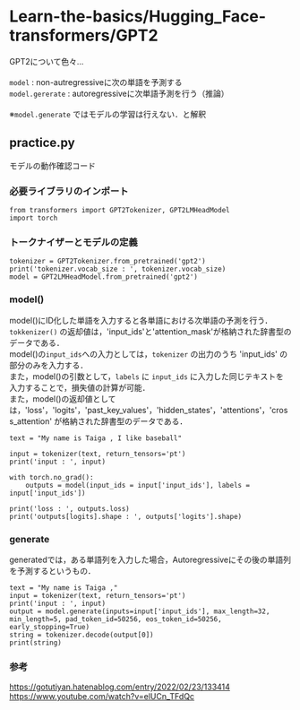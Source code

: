 # Learn-the-basics/Hugging_Face-transformers/GPT2
GPT2について色々...<br>
<br>
`model` : non-autregressiveに次の単語を予測する<br>
`model.gererate` : autoregressiveに次単語予測を行う（推論）<br>
<br>
※`model.generate` ではモデルの学習は行えない．と解釈<br>


## practice.py
モデルの動作確認コード
### 必要ライブラリのインポート
```
from transformers import GPT2Tokenizer, GPT2LMHeadModel
import torch
```
### トークナイザーとモデルの定義
```
tokenizer = GPT2Tokenizer.from_pretrained('gpt2')
print('tokenizer.vocab_size : ', tokenizer.vocab_size)
model = GPT2LMHeadModel.from_pretrained('gpt2')
```
### model()
model()にID化した単語を入力すると各単語における次単語の予測を行う．<br>
```tokkenizer()``` の返却値は，'input_ids'と'attention_mask'が格納された辞書型のデータである．<br>
model()の```input_ids```への入力としては，`tokenizer` の出力のうち 'input_ids' の部分のみを入力する．<br>
また，model()の引数として，```labels``` に ```input_ids``` に入力した同じテキストを入力することで，損失値の計算が可能．<br>
また，model()の返却値としては，'loss'，'logits'，'past_key_values'，'hidden_states'，'attentions'，'cross_attention' が格納された辞書型のデータである．

```
text = "My name is Taiga , I like baseball"

input = tokenizer(text, return_tensors='pt')
print('input : ', input)

with torch.no_grad():
    outputs = model(input_ids = input['input_ids'], labels = input['input_ids'])

print('loss : ', outputs.loss)
print('outputs[logits].shape : ', outputs['logits'].shape)
```

### generate
generatedでは，ある単語列を入力した場合，Autoregressiveにその後の単語列を予測するというもの．
```
text = "My name is Taiga ,"
input = tokenizer(text, return_tensors='pt')
print('input : ', input)
output = model.generate(inputs=input['input_ids'], max_length=32, min_length=5, pad_token_id=50256, eos_token_id=50256, early_stopping=True)
string = tokenizer.decode(output[0])
print(string)
```

### 参考
https://gotutiyan.hatenablog.com/entry/2022/02/23/133414<br>
https://www.youtube.com/watch?v=elUCn_TFdQc
